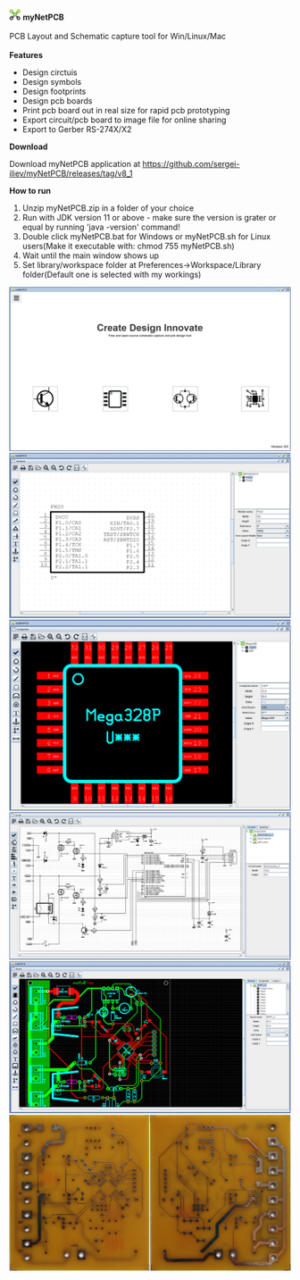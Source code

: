 
![myNetPCB](screenshots/logo.png?raw=true "myNetPCB")   **myNetPCB**</br></br>
PCB Layout and Schematic capture tool for Win/Linux/Mac</br></br>
**Features**

* Design circtuis
* Design symbols
* Design footprints
* Design pcb boards
* Print pcb board out in real size for rapid pcb prototyping
* Export circuit/pcb board to image file for online sharing
* Export to Gerber RS-274X/X2

**Download**


Download myNetPCB application at
https://github.com/sergei-iliev/myNetPCB/releases/tag/v8_1


**How to run**
1. Unzip myNetPCB.zip in a folder of your choice
2. Run with JDK version 11 or above - make sure the version is grater or equal by running 'java -version' command!
3. Double click myNetPCB.bat for Windows or myNetPCB.sh for Linux users(Make it executable with:  chmod 755 myNetPCB.sh)
4. Wait until the main window shows up
5. Set library/workspace folder at Preferences->Workspace/Library folder(Default one is selected with my workings)


![myNetPCB](/screenshots/mynetpcb.png)
![Symbols](/screenshots/symbols.png)
![Footprints](/screenshots/footprints.png)
![Circuit](/screenshots/circuit.png)
![Board](/screenshots/board.png)
![PCB](/screenshots/pcb.png)

